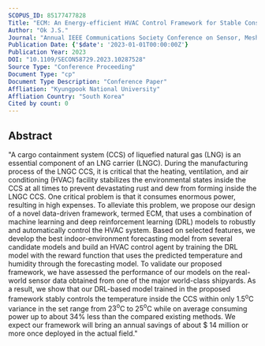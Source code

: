 ```yaml
---
SCOPUS_ID: 85177477828
Title: "ECM: An Energy-efficient HVAC Control Framework for Stable Construction Environment"
Author: "Ok J.S."
Journal: "Annual IEEE Communications Society Conference on Sensor, Mesh and Ad Hoc Communications and Networks workshops"
Publication Date: {'$date': '2023-01-01T00:00:00Z'}
Publication Year: 2023
DOI: "10.1109/SECON58729.2023.10287528"
Source Type: "Conference Proceeding"
Document Type: "cp"
Document Type Description: "Conference Paper"
Affliation: "Kyungpook National University"
Affliation Country: "South Korea"
Cited by count: 0
---
```


## Abstract
"A cargo containment system (CCS) of liquefied natural gas (LNG) is an essential component of an LNG carrier (LNGC). During the manufacturing process of the LNGC CCS, it is critical that the heating, ventilation, and air conditioning (HVAC) facility stabilizes the environmental states inside the CCS at all times to prevent devastating rust and dew from forming inside the LNGC CCS. One critical problem is that it consumes enormous power, resulting in high expenses. To alleviate this problem, we propose our design of a novel data-driven framework, termed ECM, that uses a combination of machine learning and deep reinforcement learning (DRL) models to robustly and automatically control the HVAC system. Based on selected features, we develop the best indoor-environment forecasting model from several candidate models and build an HVAC control agent by training the DRL model with the reward function that uses the predicted temperature and humidity through the forecasting model. To validate our proposed framework, we have assessed the performance of our models on the real-world sensor data obtained from one of the major world-class shipyards. As a result, we show that our DRL-based model trained in the proposed framework stably controls the temperature inside the CCS within only 1.$5^{\mathrm{o}}$C variance in the set range from 2$3^{\mathrm{o}}$C to 2$5^{\mathrm{o}}$C while on average consuming power up to about 34% less than the compared existing methods. We expect our framework will bring an annual savings of about ${\$}$ 14 million or more once deployed in the actual field."
